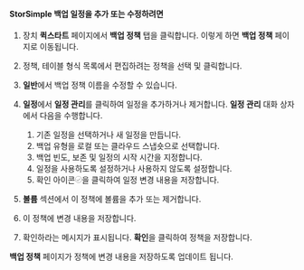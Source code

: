 
<!--author=SharS last changed: 9/15/15-->

#### StorSimple 백업 일정을 추가 또는 수정하려면
1. 장치 **퀵스타트** 페이지에서 **백업 정책** 탭을 클릭합니다. 이렇게 하면 **백업 정책** 페이지로 이동됩니다.
2. 정책, 테이블 형식 목록에서 편집하려는 정책을 선택 및 클릭합니다.
3. **일반**에서 백업 정책 이름을 수정할 수 있습니다.
4. **일정**에서 **일정 관리**를 클릭하여 일정을 추가하거나 제거합니다. **일정 관리** 대화 상자에서 다음을 수행합니다.
   
   1. 기존 일정을 선택하거나 새 일정을 만듭니다.
   2. 백업 유형을 로컬 또는 클라우드 스냅숏으로 선택합니다.
   3. 백업 빈도, 보존 및 일정의 시작 시간을 지정합니다.
   4. 일정을 사용하도록 설정하거나 사용하지 않도록 설정합니다.
   5. 확인 아이콘![확인 아이콘](./media/storsimple-add-modify-backup-schedule/HCS_CheckIcon-include.png)을 클릭하여 일정 변경 내용을 저장합니다.
5. **볼륨** 섹션에서 이 정책에 볼륨을 추가 또는 제거합니다.
6. 이 정책에 변경 내용을 저장합니다.
7. 확인하라는 메시지가 표시됩니다. **확인**을 클릭하여 정책을 저장합니다.

**백업 정책** 페이지가 정책에 변경 내용을 저장하도록 업데이트 됩니다.

<!---HONumber=Oct15_HO3-->